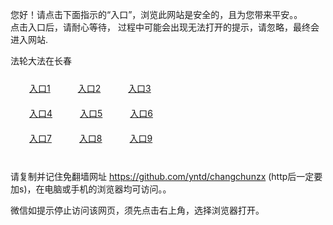 您好！请点击下面指示的“入口”，浏览此网站是安全的，且为您带来平安。。 <br/>
点击入口后，请耐心等待， 过程中可能会出现无法打开的提示，请忽略，最终会进入网站. </br>

法轮大法在长春<br/>
<div style="padding:10px"><a style="margin:20px" target="_blank" href="https://d3uqfx0h9mzdkd.cloudfront.net/2Qpsp?lzjatv" id="ccLink1" rel="nofollow">入口1</a> <a target="_blank" style="margin:20px" href="https://d2acgyso0w8esi.cloudfront.net/2Qpsp?pviel" id="ccLink2" rel="nofollow">入口2</a> <a style="margin:20px" target="_blank" href="https://d2fnftvgvvtq1x.cloudfront.net/2Qpsp?kkxmcww" id="ccLink3" rel="nofollow">入口3</a></div>

<div style="padding:10px" ><a style="margin:20px" target="_blank" href="https://d3uqfx0h9mzdkd.cloudfront.net/2Qpsp?lzjatv" id="ccLink4" rel="nofollow">入口4</a> <a style="margin:20px" href="https://d2acgyso0w8esi.cloudfront.net/2Qpsp?pviel" target="_blank" id="ccLink5" rel="nofollow">入口5</a> <a style="margin:20px" href="https://d2fnftvgvvtq1x.cloudfront.net/2Qpsp?kkxmcww" target="_blank" id="ccLink6" rel="nofollow">入口6</a></div>

<div style="padding:10px"><a style="margin:20px" target="_blank" href="https://d3uqfx0h9mzdkd.cloudfront.net/2Qpsp?lzjatv" id="ccLink7" rel="nofollow">入口7</a> <a style="margin:20px" href="https://d2acgyso0w8esi.cloudfront.net/2Qpsp?pviel" target="_blank" id="ccLink8" rel="nofollow">入口8</a> <a style="margin:20px" target="_blank" href="https://d2fnftvgvvtq1x.cloudfront.net/2Qpsp?kkxmcww" id="ccLink9" rel="nofollow">入口9</a></div>

<br/>



请复制并记住免翻墙网址 https://github.com/yntd/changchunzx (http后一定要加s)，在电脑或手机的浏览器均可访问。。<br/>

微信如提示停止访问该网页，须先点击右上角，选择浏览器打开。
